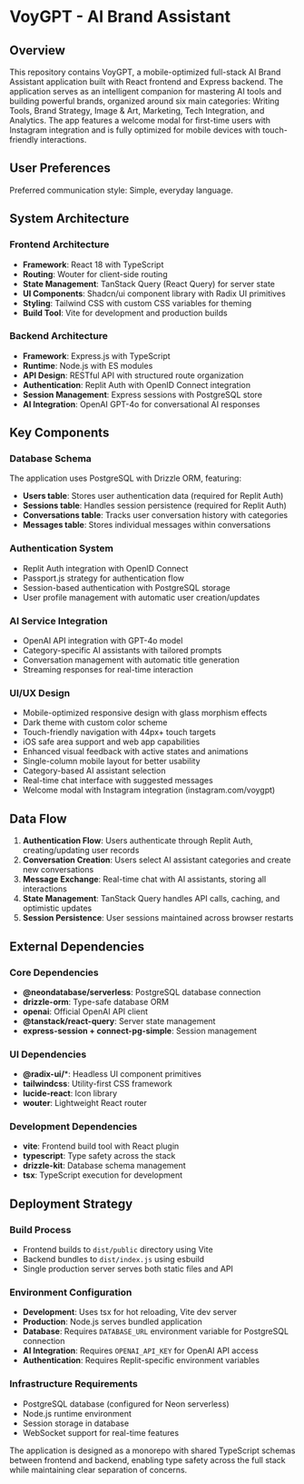 # VoyGPT - AI Brand Assistant

## Overview

This repository contains VoyGPT, a mobile-optimized full-stack AI Brand Assistant application built with React frontend and Express backend. The application serves as an intelligent companion for mastering AI tools and building powerful brands, organized around six main categories: Writing Tools, Brand Strategy, Image & Art, Marketing, Tech Integration, and Analytics. The app features a welcome modal for first-time users with Instagram integration and is fully optimized for mobile devices with touch-friendly interactions.

## User Preferences

Preferred communication style: Simple, everyday language.

## System Architecture

### Frontend Architecture
- **Framework**: React 18 with TypeScript
- **Routing**: Wouter for client-side routing
- **State Management**: TanStack Query (React Query) for server state
- **UI Components**: Shadcn/ui component library with Radix UI primitives
- **Styling**: Tailwind CSS with custom CSS variables for theming
- **Build Tool**: Vite for development and production builds

### Backend Architecture
- **Framework**: Express.js with TypeScript
- **Runtime**: Node.js with ES modules
- **API Design**: RESTful API with structured route organization
- **Authentication**: Replit Auth with OpenID Connect integration
- **Session Management**: Express sessions with PostgreSQL store
- **AI Integration**: OpenAI GPT-4o for conversational AI responses

## Key Components

### Database Schema
The application uses PostgreSQL with Drizzle ORM, featuring:
- **Users table**: Stores user authentication data (required for Replit Auth)
- **Sessions table**: Handles session persistence (required for Replit Auth)
- **Conversations table**: Tracks user conversation history with categories
- **Messages table**: Stores individual messages within conversations

### Authentication System
- Replit Auth integration with OpenID Connect
- Passport.js strategy for authentication flow
- Session-based authentication with PostgreSQL storage
- User profile management with automatic user creation/updates

### AI Service Integration
- OpenAI API integration with GPT-4o model
- Category-specific AI assistants with tailored prompts
- Conversation management with automatic title generation
- Streaming responses for real-time interaction

### UI/UX Design
- Mobile-optimized responsive design with glass morphism effects
- Dark theme with custom color scheme
- Touch-friendly navigation with 44px+ touch targets
- iOS safe area support and web app capabilities
- Enhanced visual feedback with active states and animations
- Single-column mobile layout for better usability
- Category-based AI assistant selection
- Real-time chat interface with suggested messages
- Welcome modal with Instagram integration (instagram.com/voygpt)

## Data Flow

1. **Authentication Flow**: Users authenticate through Replit Auth, creating/updating user records
2. **Conversation Creation**: Users select AI assistant categories and create new conversations
3. **Message Exchange**: Real-time chat with AI assistants, storing all interactions
4. **State Management**: TanStack Query handles API calls, caching, and optimistic updates
5. **Session Persistence**: User sessions maintained across browser restarts

## External Dependencies

### Core Dependencies
- **@neondatabase/serverless**: PostgreSQL database connection
- **drizzle-orm**: Type-safe database ORM
- **openai**: Official OpenAI API client
- **@tanstack/react-query**: Server state management
- **express-session + connect-pg-simple**: Session management

### UI Dependencies
- **@radix-ui/***: Headless UI component primitives
- **tailwindcss**: Utility-first CSS framework
- **lucide-react**: Icon library
- **wouter**: Lightweight React router

### Development Dependencies
- **vite**: Frontend build tool with React plugin
- **typescript**: Type safety across the stack
- **drizzle-kit**: Database schema management
- **tsx**: TypeScript execution for development

## Deployment Strategy

### Build Process
- Frontend builds to `dist/public` directory using Vite
- Backend bundles to `dist/index.js` using esbuild
- Single production server serves both static files and API

### Environment Configuration
- **Development**: Uses tsx for hot reloading, Vite dev server
- **Production**: Node.js serves bundled application
- **Database**: Requires `DATABASE_URL` environment variable for PostgreSQL connection
- **AI Integration**: Requires `OPENAI_API_KEY` for OpenAI API access
- **Authentication**: Requires Replit-specific environment variables

### Infrastructure Requirements
- PostgreSQL database (configured for Neon serverless)
- Node.js runtime environment
- Session storage in database
- WebSocket support for real-time features

The application is designed as a monorepo with shared TypeScript schemas between frontend and backend, enabling type safety across the full stack while maintaining clear separation of concerns.